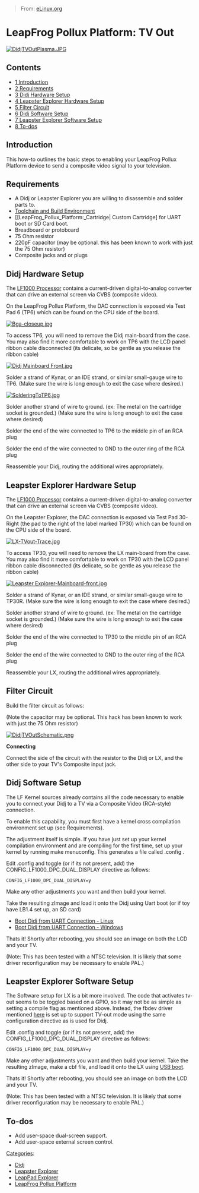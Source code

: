 > From: [eLinux.org](http://eLinux.org/LeapFrog_Pollux_Platform:_TV_Out "http://eLinux.org/LeapFrog_Pollux_Platform:_TV_Out")


# LeapFrog Pollux Platform: TV Out



[![DidjTVOutPlasma.JPG](http://eLinux.org/images/thumb/e/e7/DidjTVOutPlasma.JPG/350px-DidjTVOutPlasma.JPG)](http://eLinux.org/File:DidjTVOutPlasma.JPG)

[](http://eLinux.org/File:DidjTVOutPlasma.JPG "Enlarge")

## Contents

-   [1 Introduction](#introduction)
-   [2 Requirements](#requirements)
-   [3 Didj Hardware Setup](#didj-hardware-setup)
-   [4 Leapster Explorer Hardware
    Setup](#leapster-explorer-hardware-setup)
-   [5 Filter Circuit](#filter-circuit)
-   [6 Didj Software Setup](#didj-software-setup)
-   [7 Leapster Explorer Software
    Setup](#leapster-explorer-software-setup)
-   [8 To-dos](#to-dos)

## Introduction

This how-to outlines the basic steps to enabling your LeapFrog Pollux
Platform device to send a composite video signal to your television.



## Requirements

-   A Didj or Leapster Explorer you are willing to disassemble and
    solder parts to.
-   [Toolchain and Build
    Environment](http://eLinux.org/LeapFrog_Pollux_Platform:_Source_Code#Toolchains "LeapFrog Pollux Platform: Source Code")
-   [[LeapFrog\_Pollux\_Platform:\_Cartridge| Custom Cartridge] for UART
    boot or SD Card boot.
-   Breadboard or protoboard
-   75 Ohm resistor
-   220pF capacitor (may be optional. this has been known to work with
    just the 75 Ohm resistor)
-   Composite jacks and or plugs



## Didj Hardware Setup

The [LF1000 Processor](http://eLinux.org/Pollux "Pollux") contains a current-driven
digital-to-analog converter that can drive an external screen via CVBS
(composite video).

On the LeapFrog Pollux Platform, the DAC connection is exposed via Test
Pad 6 (TP6) which can be found on the CPU side of the board.



[![Bga-closeup.jpg](http://eLinux.org/images/thumb/5/51/Bga-closeup.jpg/350px-Bga-closeup.jpg)](http://eLinux.org/File:Bga-closeup.jpg)


 To access TP6, you will need to remove the Didj main-board from the
case. You may also find it more comfortable to work on TP6 with the LCD
panel ribbon cable disconnected (its delicate, so be gentle as you
release the ribbon cable)


 [![Didj Mainboard
Front.jpg](http://eLinux.org/images/thumb/d/db/Didj_Mainboard_Front.jpg/350px-Didj_Mainboard_Front.jpg)](http://eLinux.org/File:Didj_Mainboard_Front.jpg)


 Solder a strand of Kynar, or an IDE strand, or similar small-gauge wire
to TP6. (Make sure the wire is long enough to exit the case where
desired.)



[![SolderingToTP6.jpg](http://eLinux.org/images/thumb/a/ae/SolderingToTP6.jpg/350px-SolderingToTP6.jpg)](http://eLinux.org/File:SolderingToTP6.jpg)


 Solder another strand of wire to ground. (ex: The metal on the
cartridge socket is grounded.) (Make sure the wire is long enough to
exit the case where desired)


 Solder the end of the wire connected to TP6 to the middle pin of an RCA
plug


 Solder the end of the wire connected to GND to the outer ring of the
RCA plug


 Reassemble your Didj, routing the additional wires appropriately.



## Leapster Explorer Hardware Setup

The [LF1000 Processor](http://eLinux.org/Pollux "Pollux") contains a current-driven
digital-to-analog converter that can drive an external screen via CVBS
(composite video).

On the Leapster Explorer, the DAC connection is exposed via Test Pad
30-Right (the pad to the right of the label marked TP30) which can be
found on the CPU side of the board.



[![LX-TVout-Trace.jpg](http://eLinux.org/images/thumb/4/49/LX-TVout-Trace.jpg/350px-LX-TVout-Trace.jpg)](http://eLinux.org/File:LX-TVout-Trace.jpg)

To access TP30, you will need to remove the LX main-board from the case.
You may also find it more comfortable to work on TP30 with the LCD panel
ribbon cable disconnected (its delicate, so be gentle as you release the
ribbon cable)


 [![Leapster
Explorer-Mainboard-front.jpg](http://eLinux.org/images/thumb/0/07/Leapster_Explorer-Mainboard-front.jpg/350px-Leapster_Explorer-Mainboard-front.jpg)](http://eLinux.org/File:Leapster_Explorer-Mainboard-front.jpg)


 Solder a strand of Kynar, or an IDE strand, or similar small-gauge wire
to TP30R. (Make sure the wire is long enough to exit the case where
desired.)


 Solder another strand of wire to ground. (ex: The metal on the
cartridge socket is grounded.) (Make sure the wire is long enough to
exit the case where desired)


 Solder the end of the wire connected to TP30 to the middle pin of an
RCA plug


 Solder the end of the wire connected to GND to the outer ring of the
RCA plug


 Reassemble your LX, routing the additional wires appropriately.



## Filter Circuit

Build the filter circuit as follows:

(Note the capacitor may be optional. This hack has been known to work
with just the 75 Ohm resistor)

[![DidjTVOutSchematic.png](http://eLinux.org/images/3/3f/DidjTVOutSchematic.png)](http://eLinux.org/File:DidjTVOutSchematic.png)


 **Connecting**

Connect the side of the circuit with the resistor to the Didj or LX, and
the other side to your TV's Composite input jack.



## Didj Software Setup

The LF Kernel sources already contains all the code necessary to enable
you to connect your Didj to a TV via a Composite Video (RCA-style)
connection.


 To enable this capability, you must first have a kernel cross
compilation environment set up (see Requirements).


 The adjustment itself is simple. If you have just set up your kernel
compilation environment and are compiling for the first time, set up
your kernel by running make menuconfig. This generates a file called
.config .


 Edit .config and toggle (or if its not present, add) the
CONFIG\_LF1000\_DPC\_DUAL\_DISPLAY directive as follows:

    CONFIG_LF1000_DPC_DUAL_DISPLAY=y

Make any other adjustments you want and then build your kernel.

Take the resulting zImage and load it onto the Didj using Uart boot (or
if toy have LB1.4 set up, an SD card)

-   [Boot Didj from UART Connection -
    Linux](http://eLinux.org/Didj_UART_Boot_with_Linux_Host "Didj UART Boot with Linux Host")
-   [Boot Didj from UART Connection -
    Windows](http://eLinux.org/Didj_Boot_From_UART "Didj Boot From UART")

Thats it! Shortly after rebooting, you should see an image on both the
LCD and your TV.

(Note: This has been tested with a NTSC television. It is likely that
some driver reconfiguration may be necessary to enable PAL.)



## Leapster Explorer Software Setup

The Software setup for LX is a bit more involved. The code that
activates tv-out seems to be toggled based on a GPIO, so it may not be
as simple as setting a compile flag as mentioned above. Instead, the
fbdev driver mentioned
[here](http://eLinux.org/Leapster_Explorer_Framebuffer_Driver "Leapster Explorer Framebuffer Driver")
is set up to support TV-out mode using the same configuration directive
as is used for Didj.

Edit .config and toggle (or if its not present, add) the
CONFIG\_LF1000\_DPC\_DUAL\_DISPLAY directive as follows:

    CONFIG_LF1000_DPC_DUAL_DISPLAY=y

Make any other adjustments you want and then build your kernel. Take the
resulting zImage, make a cbf file, and load it onto the LX using [USB
boot](http://eLinux.org/Leapster_Explorer:_Testing_Kernels_via_USB_Boot "Leapster Explorer: Testing Kernels via USB Boot").

Thats it! Shortly after rebooting, you should see an image on both the
LCD and your TV.

(Note: This has been tested with a NTSC television. It is likely that
some driver reconfiguration may be necessary to enable PAL.)



## To-dos

-   Add user-space dual-screen support.
-   Add user-space external screen control.


[Categories](http://eLinux.org/Special:Categories "Special:Categories"):

-   [Didj](http://eLinux.org/Category:Didj "Category:Didj")
-   [Leapster
    Explorer](http://eLinux.org/Category:Leapster_Explorer "Category:Leapster Explorer")
-   [LeapPad
    Explorer](http://eLinux.org/index.php?title=Category:LeapPad_Explorer&action=edit&redlink=1 "Category:LeapPad Explorer (page does not exist)")
-   [LeapFrog Pollux
    Platform](http://eLinux.org/index.php?title=Category:LeapFrog_Pollux_Platform&action=edit&redlink=1 "Category:LeapFrog Pollux Platform (page does not exist)")

